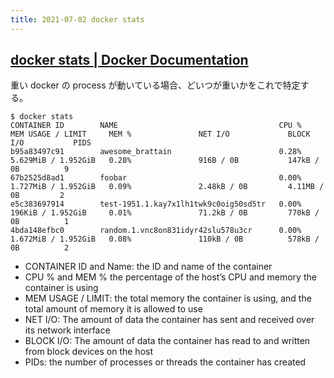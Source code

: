 ```yaml
---
title: 2021-07-02 docker stats
---
```


## [docker stats | Docker Documentation](https://docs.docker.com/engine/reference/commandline/stats/)

重い docker の process が動いている場合、どいつが重いかをこれで特定する。

```console
$ docker stats
CONTAINER ID        NAME                                    CPU %               MEM USAGE / LIMIT     MEM %               NET I/O             BLOCK I/O           PIDS
b95a83497c91        awesome_brattain                        0.28%               5.629MiB / 1.952GiB   0.28%               916B / 0B           147kB / 0B          9
67b2525d8ad1        foobar                                  0.00%               1.727MiB / 1.952GiB   0.09%               2.48kB / 0B         4.11MB / 0B         2
e5c383697914        test-1951.1.kay7x1lh1twk9c0oig50sd5tr   0.00%               196KiB / 1.952GiB     0.01%               71.2kB / 0B         770kB / 0B          1
4bda148efbc0        random.1.vnc8on831idyr42slu578u3cr      0.00%               1.672MiB / 1.952GiB   0.08%               110kB / 0B          578kB / 0B          2
```

- CONTAINER ID and Name: the ID and name of the container
- CPU % and MEM % the percentage of the host’s CPU and memory the container is using
- MEM USAGE / LIMIT: the total memory the container is using, and the total amount of memory it is allowed to use
- NET I/O: The amount of data the container has sent and received over its network interface
- BLOCK I/O: The amount of data the container has read to and written from block devices on the host
- PIDs: the number of processes or threads the container has created

